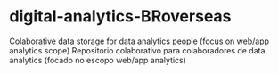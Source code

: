 # digital-analytics-BRoverseas
Colaborative data storage for data analytics people (focus on web/app analytics scope) 
Repositorio colaborativo para colaboradores de data analytics (focado no escopo web/app analytics)



